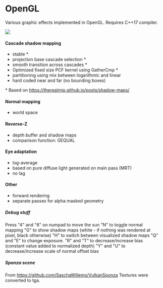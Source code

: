 # OpenGL

Various graphic effects implemented in OpenGL.
Requires C++17 compiler.

![](https://s6.ifotos.pl/img/Beztytulu_qapprpw.png)

#### Cascade shadow mapping
- stable &#42;
- projection base cascade selection &#42;
- smooth transition across cascades &#42;
- Optimized fixed size PCF kernel using GatherCmp &#42;
- partitioning using mix between logarithmic and linear
- hard coded near and far (no bounding boxes)

&#42; Based on https://therealmjp.github.io/posts/shadow-maps/

#### Normal mapping
- world space

#### Reverse-Z
- depth buffer and shadow maps
- comparison function: GEQUAL

#### Eye adaptation
- log-average
- based on pure diffuse light generated on main pass (MRT)
- no lag

#### Other
- forward rendering
- separate passes for alpha masked geometry

##### Debug stuff
Press
"4" and "6" on numpad to move the sun
"N" to toggle normal mapping
"G" to show shadow maps (white - if nothing was rendered at pixel, black otherwise)
"H" to switch between visualized shadow maps
"Q" and "E" to change exposure.
"R" and "T" to decrease/increase bias (constant value added to normalized depth)
"Y" and "U" to decrease/increase scale of normal offset bias

##### Sponza scene
From https://github.com/SaschaWillems/VulkanSponza
Textures were converted to tga.